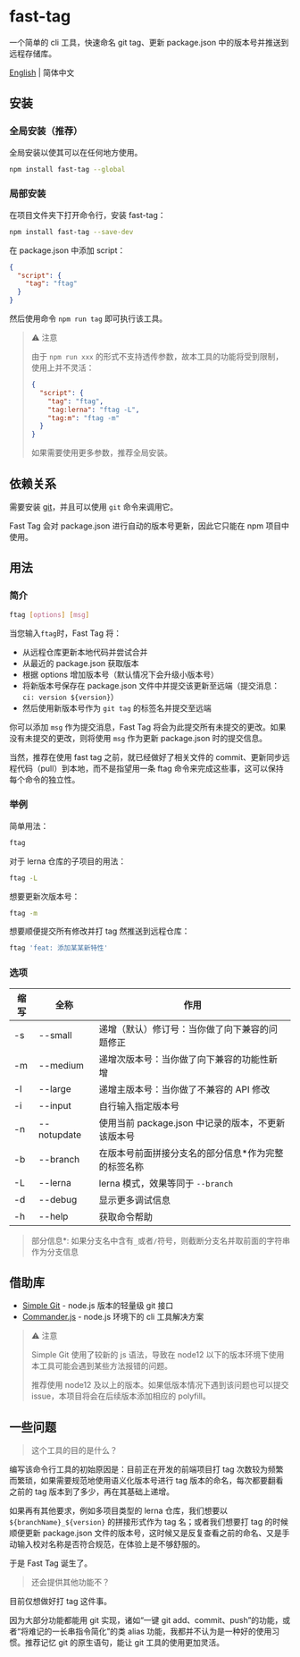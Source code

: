 # fast-tag

一个简单的 cli 工具，快速命名 git tag、更新 package.json 中的版本号并推送到远程存储库。

[English](./README.md) | 简体中文

## 安装

### 全局安装（推荐）

全局安装以使其可以在任何地方使用。

```bash
npm install fast-tag --global
```

### 局部安装

在项目文件夹下打开命令行，安装 fast-tag：

```bash
npm install fast-tag --save-dev
```

在 package.json 中添加 script：

```json
{
  "script": {
    "tag": "ftag"
  }
}
```

然后使用命令 `npm run tag` 即可执行该工具。

> ⚠ 注意
>
> 由于 `npm run xxx` 的形式不支持透传参数，故本工具的功能将受到限制，使用上并不灵活：
>
> ```json
> {
>   "script": {
>     "tag": "ftag",
>     "tag:lerna": "ftag -L",
>     "tag:m": "ftag -m"
>   }
> }
> ```
>
> 如果需要使用更多参数，推荐全局安装。

## 依赖关系

需要安装 [git](https://git-scm.com/downloads)，并且可以使用 `git` 命令来调用它。

Fast Tag 会对 package.json 进行自动的版本号更新，因此它只能在 npm 项目中使用。

## 用法

### 简介

```bash
ftag [options] [msg]
```

当您输入`ftag`时，Fast Tag 将：

- 从远程仓库更新本地代码并尝试合并
- 从最近的 package.json 获取版本
- 根据 options 增加版本号（默认情况下会升级小版本号）
- 将新版本号保存在 package.json 文件中并提交该更新至远端（提交消息：`ci: version ${version}`）
- 然后使用新版本号作为 `git tag` 的标签名并提交至远端

你可以添加 `msg` 作为提交消息，Fast Tag 将会为此提交所有未提交的更改。如果没有未提交的更改，则将使用 `msg` 作为更新 package.json 时的提交信息。

当然，推荐在使用 fast tag 之前，就已经做好了相关文件的 commit、更新同步远程代码（pull）到本地，而不是指望用一条 ftag 命令来完成这些事，这可以保持每个命令的独立性。

### 举例

简单用法：

```bash
ftag
```

对于 lerna 仓库的子项目的用法：

```bash
ftag -L
```

想要更新次版本号：

```bash
ftag -m
```

想要顺便提交所有修改并打 tag 然推送到远程仓库：

```bash
ftag 'feat: 添加某某新特性'
```

### 选项

| 缩写 | 全称        | 作用                                                 |
| ---- | ----------- | ---------------------------------------------------- |
| -s   | --small     | 递增（默认）修订号：当你做了向下兼容的问题修正       |
| -m   | --medium    | 递增次版本号：当你做了向下兼容的功能性新增           |
| -l   | --large     | 递增主版本号：当你做了不兼容的 API 修改              |
| -i   | --input     | 自行输入指定版本号                                   |
| -n   | --notupdate | 使用当前 package.json 中记录的版本，不更新该版本号   |
| -b   | --branch    | 在版本号前面拼接分支名的部分信息\*作为完整的标签名称 |
| -L   | --lerna     | lerna 模式，效果等同于 `--branch`                    |
| -d   | --debug     | 显示更多调试信息                                     |
| -h   | --help      | 获取命令帮助                                         |

> 部分信息\*: 如果分支名中含有`_`或者`/`符号，则截断分支名并取前面的字符串作为分支信息

## 借助库

- [Simple Git](https://github.com/steveukx/git-js) - node.js 版本的轻量级 git 接口
- [Commander.js](https://github.com/tj/commander.js) - node.js 环境下的 cli 工具解决方案

> ⚠ 注意
>
> Simple Git 使用了较新的 js 语法，导致在 node12 以下的版本环境下使用本工具可能会遇到某些方法报错的问题。
>
> 推荐使用 node12 及以上的版本。如果低版本情况下遇到该问题也可以提交 issue，本项目将会在后续版本添加相应的 polyfill。

## 一些问题

> 这个工具的目的是什么？

编写该命令行工具的初始原因是：目前正在开发的前端项目打 tag 次数较为频繁而繁琐，如果需要规范地使用语义化版本号进行 tag 版本的命名，每次都要翻看之前的 tag 版本到了多少，再在其基础上递增。

如果再有其他要求，例如多项目类型的 lerna 仓库，我们想要以 `${branchName}_${version}` 的拼接形式作为 tag 名；或者我们想要打 tag 的时候顺便更新 package.json 文件的版本号，这时候又是反复查看之前的命名、又是手动输入校对名称是否符合规范，在体验上是不够舒服的。

于是 Fast Tag 诞生了。

> 还会提供其他功能不？

目前仅想做好打 tag 这件事。

因为大部分功能都能用 git 实现，诸如“一键 git add、commit、push”的功能，或者“将难记的一长串指令简化”的类 alias 功能，我都并不认为是一种好的使用习惯。推荐记忆 git 的原生语句，能让 git 工具的使用更加灵活。

<br>
